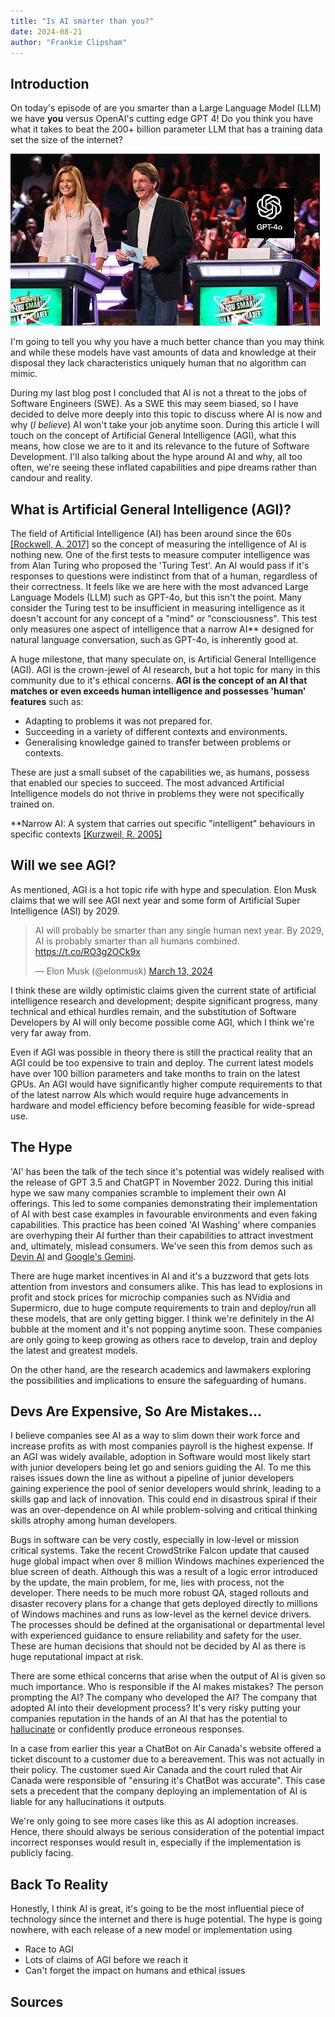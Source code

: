 ```yaml
---
title: "Is AI smarter than you?"
date: 2024-08-21
author: "Frankie Clipsham"
---
```


## Introduction
On today's episode of are you smarter than a Large Language Model (LLM) we have **you** versus OpenAI's cutting edge GPT 4! Do you think you have what it takes to beat the 200+ billion parameter LLM that has a training data set the size of the internet?

![AI smarter](https://raw.githubusercontent.com/frank-64/ToBeFrank/master/assets/images/ai-smarter.jpg)

I'm going to tell you why you have a much better chance than you may think and while these models have vast amounts of data and knowledge at their disposal they lack characteristics uniquely human that no algorithm can mimic.

During my last blog post I concluded that AI is not a threat to the jobs of Software Engineers (SWE). As a SWE this may seem biased, so I have decided to delve more deeply into this topic to discuss where AI is now and why (_I believe_) AI won't take your job anytime soon. During this article I will touch on the concept of Artificial General Intelligence (AGI), what this means, how close we are to it and its relevance to the future of Software Development. I'll also talking about the hype around AI and why, all too often, we're seeing these inflated capabilities and pipe dreams rather than candour and reality.

## What is Artificial General Intelligence (AGI)?

The field of Artificial Intelligence (AI) has been around since the 60s [[Rockwell, A. 2017]](https://sitn.hms.harvard.edu/flash/2017/history-artificial-intelligence/) so the concept of measuring the intelligence of AI is nothing new. One of the first tests to measure computer intelligence was from Alan Turing who proposed the 'Turing Test'. An AI would pass if it's responses to questions were indistinct from that of a human, regardless of their correctness. It feels like we are here with the most advanced Large Language Models (LLM) such as GPT-4o, but this isn't the point. Many consider the Turing test to be insufficient in measuring intelligence as it doesn't account for any concept of a "mind" or "consciousness". This test only measures one aspect of intelligence that a narrow AI\*\* designed for natural language conversation, such as GPT-4o, is inherently good at.

A huge milestone, that many speculate on, is Artificial General Intelligence (AGI). AGI is the crown-jewel of AI research, but a hot topic for many in this community due to it's ethical concerns. **AGI is the concept of an AI that matches or even exceeds human intelligence and possesses 'human' features** such as:

- Adapting to problems it was not prepared for.
- Succeeding in a variety of different contexts and environments.
- Generalising knowledge gained to transfer between problems or contexts.

These are just a small subset of the capabilities we, as humans, possess that enabled our species to succeed. The most advanced Artificial Intelligence models do not thrive in problems they were not specifically trained on.

\*\*Narrow AI: A system that carries out specific "intelligent" behaviours in specific contexts [[Kurzweil, R. 2005]]()

## Will we see AGI?

As mentioned, AGI is a hot topic rife with hype and speculation. 
Elon Musk claims that we will see AGI next year and some form of Artificial Super Intelligence (ASI) by 2029.

<blockquote class="twitter-tweet"><p lang="en" dir="ltr">AI will probably be smarter than any single human next year. By 2029, AI is probably smarter than all humans combined. <a href="https://t.co/RO3g2OCk9x">https://t.co/RO3g2OCk9x</a></p>&mdash; Elon Musk (@elonmusk) <a href="https://twitter.com/elonmusk/status/1767738797276451090?ref_src=twsrc%5Etfw">March 13, 2024</a></blockquote> <script async src="https://platform.twitter.com/widgets.js" charset="utf-8"></script>

I think these are wildly optimistic claims given the current state of artificial intelligence research and development;
despite significant progress, many technical and ethical hurdles remain, and the substitution of Software Developers by AI will only become possible come AGI, which I think we're very far away from.

Even if AGI was possible in theory there is still the practical reality that an AGI could be too expensive to train and deploy. The current latest models have over 100 billion parameters and take months to train on the latest GPUs. An AGI would have significantly higher compute requirements to that of the latest narrow AIs which would require huge advancements in hardware and model efficiency before becoming feasible for wide-spread use.

## The Hype

'AI' has been the talk of the tech since it's potential was widely realised with the release of GPT 3.5 and ChatGPT in November 2022. During this initial hype we saw many companies scramble to implement their own AI offerings. This led to some companies demonstrating their implementation of AI with best case examples in favourable environments and even faking capabilities. This practice has been coined 'AI Washing' where companies are overhyping their AI further than their capabilities to attract investment and, ultimately, mislead consumers. We've seen this from demos such as [Devin AI](https://youtu.be/tNmgmwEtoWE) and [Google's Gemini](https://www.theregister.com/2023/12/11/ai_in_brief/).

There are huge market incentives in AI and it's a buzzword that gets lots attention from investors and consumers alike. This has lead to explosions in profit and stock prices for microchip companies such as NVidia and Supermicro, due to huge compute requirements to train and deploy/run all these models, that are only getting bigger. I think we're definitely in the AI bubble at the moment and it's not popping anytime soon. These companies are only going to keep growing as others race to develop, train and deploy the latest and greatest models.

On the other hand, are the research academics and lawmakers exploring the possibilities and implications to ensure the safeguarding of humans.

## Devs Are Expensive, So Are Mistakes...

I believe companies see AI as a way to slim down their work force and increase profits as with most companies payroll is the highest expense. If an AGI was widely available, adoption in Software would most likely start with junior developers being let go and seniors guiding the AI. To me this raises issues down the line as without a pipeline of junior developers gaining experience the pool of senior developers would shrink, leading to a skills gap and lack of innovation. This could end in disastrous spiral if their was an over-dependence on AI while problem-solving and critical thinking skills atrophy among human developers.

Bugs in software can be very costly, especially in low-level or mission critical systems. Take the recent CrowdStrike Falcon update that caused huge global impact when over 8 million Windows machines experienced the blue screen of death. 
Although this was a result of a logic error introduced by the update, the main problem, for me, lies with process, not the developer. There needs to be much more robust QA, staged rollouts and disaster recovery plans for a change that gets deployed directly to millions of Windows machines and runs as low-level as the kernel device drivers. The processes should be defined at the organisational or departmental level with experienced guidance to ensure reliability and safety for the user. These are human decisions that should not be decided by AI as there is huge reputational impact at risk. 

There are some ethical concerns that arise when the output of AI is given so much importance. Who is responsible if the AI makes mistakes? The person prompting the AI? The company who developed the AI? The company that adopted AI into their development process? It's very risky putting your companies reputation in the hands of an AI that has the potential to [hallucinate](https://www.ibm.com/topics/ai-hallucinations) or confidently produce erroneous responses.

In a case from earlier this year a ChatBot on Air Canada's website offered a ticket discount to a customer due to a bereavement. This was not actually in their policy. The customer sued Air Canada and the court ruled that Air Canada were responsible of "ensuring it's ChatBot was accurate". This case sets a precedent that the company deploying an implementation of AI is liable for any hallucinations it outputs.

We're only going to see more cases like this as AI adoption increases. Hence, there should always be serious consideration of the potential impact incorrect responses would result in, especially if the implementation is publicly facing.

## Back To Reality

Honestly, I think AI is great, it's going to be the most influential piece of technology since the internet and there is huge potential. The hype is going nowhere, with each release of a new model or implementation using 

- Race to AGI
- Lots of claims of AGI before we reach it
- Can't forget the impact on humans and ethical issues
## Sources
